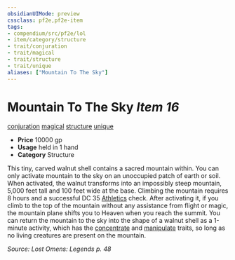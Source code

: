 ```yaml
---
obsidianUIMode: preview
cssclass: pf2e,pf2e-item
tags:
- compendium/src/pf2e/lol
- item/category/structure
- trait/conjuration
- trait/magical
- trait/structure
- trait/unique
aliases: ["Mountain To The Sky"]
---
```

# Mountain To The Sky *Item 16*  
[conjuration](/rules/traits/conjuration.md)  [magical](/rules/traits/magical.md)  [structure](/rules/traits/structure.md)  [unique](/rules/traits/unique.md)  

- **Price** 10000 gp
- **Usage** held in 1 hand
- **Category** Structure

This tiny, carved walnut shell contains a sacred mountain within. You can only activate mountain to the sky on an unoccupied patch of earth or soil. When activated, the walnut transforms into an impossibly steep mountain, 5,000 feet tall and 100 feet wide at the base. Climbing the mountain requires 8 hours and a successful DC 35 [Athletics](/compendium/skills.md#Athletics) check. After activating it, if you climb to the top of the mountain without any assistance from flight or magic, the mountain plane shifts you to Heaven when you reach the summit. You can return the mountain to the sky into the shape of a walnut shell as a 1-minute activity, which has the [concentrate](/rules/traits/concentrate.md) and [manipulate](/rules/traits/manipulate.md) traits, so long as no living creatures are present on the mountain.

*Source: Lost Omens: Legends p. 48*